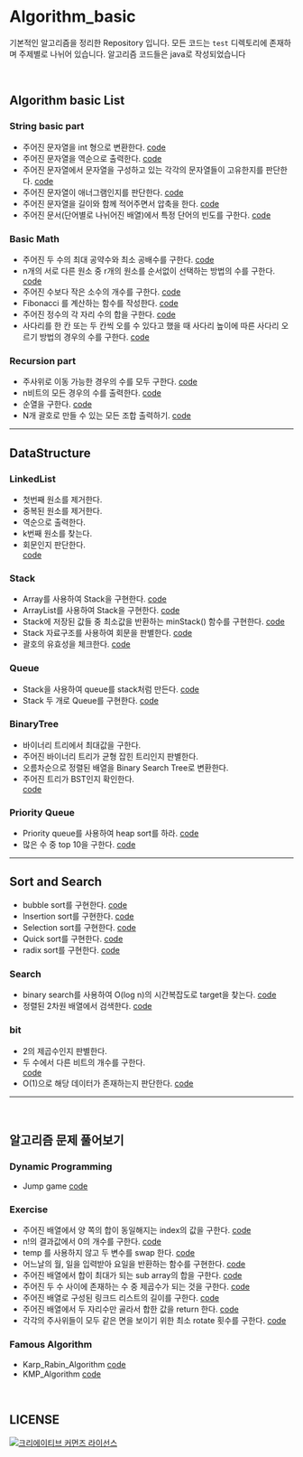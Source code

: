# Algorithm_basic
기본적인 알고리즘을 정리한 Repository 입니다. 모든 코드는 `test` 디렉토리에 존재하며 주제별로 나뉘어 있습니다. 알고리즘 코드들은 java로 작성되었습니다

</br>

## Algorithm basic List

### String basic part
* 주어진 문자열을 int 형으로 변환한다. [code](src/test/java/algorithm/basic/StringParseToInt.java)
* 주어진 문자열을 역순으로 출력한다. [code](src/test/java/algorithm/basic/StringReverse.java)
* 주어진 문자열에서 문자열을 구성하고 있는 각각의 문자열들이 고유한지를 판단한다. [code](src/test/java/algorithm/basic/UniqueCharacterInString.java)
* 주어진 문자열이 애너그램인지를 판단한다. [code](src/test/java/algorithm/basic/IsAnagram.java)
* 주어진 문자열을 길이와 함께 적어주면서 압축을 한다. [code](src/test/java/algorithm/basic/CharacterCompressWithLength.java)
* 주어진 문서(단어별로 나뉘어진 배열)에서 특정 단어의 빈도를 구한다. [code](src/test/java/algorithm/basic/FrequencyStringInDocument.java)

### Basic Math
* 주어진 두 수의 최대 공약수와 최소 공배수를 구한다. [code](src/test/java/algorithm/basicMath/GcdAndGcm.java)
* n개의 서로 다른 원소 중 r개의 원소를 순서없이 선택하는 방법의 수를 구한다. [code](src/test/java/algorithm/basicMath/BasicCombination.java)
* 주어진 수보다 작은 소수의 개수를 구한다. [code](src/test/java/algorithm/basicMath/FindPrimeNumTest.java)
* Fibonacci 를 계산하는 함수를 작성한다. [code](src/test/java/algorithm/basicMath/Fibonacci.java)
* 주어진 정수의 각 자리 수의 합을 구한다. [code](src/test/java/algorithm/basicMath/SumEachNum.java)
* 사다리를 한 칸 또는 두 칸씩 오를 수 있다고 했을 때 사다리 높이에 따른 사다리 오르기 방법의 경우의 수를 구한다. [code](src/test/java/algorithm/basicMath/Ladder.java)

### Recursion part
* 주사위로 이동 가능한 경우의 수를 모두 구한다. [code](src/test/java/algorithm/recursion/Dice.java)
* n비트의 모든 경우의 수를 출력한다. [code](src/test/java/algorithm/recursion/NBitWays.java)
* 순열을 구한다. [code](src/test/java/algorithm/recursion/Permutation.java)
* N개 괄호로 만들 수 있는 모든 조합 출력하기. [code](src/test/java/algorithm/recursion/BraceCombination.java)

---

## DataStructure
### LinkedList
* 첫번째 원소를 제거한다.
* 중복된 원소를 제거한다.
* 역순으로 출력한다.
* k번째 원소를 찾는다.
* 회문인지 판단한다.  
[code](src/test/java/datastructure/codeedlist/SinglecodeedListTest.java)

### Stack
* Array를 사용하여 Stack을 구현한다. [code](src/test/java/datastructure/stack/MyStackWithArrayTest.java)
* ArrayList를 사용하여 Stack을 구현한다. [code](src/test/java/datastructure/stack/MyStackWithArrayListTest.java)
* Stack에 저장된 값들 중 최소값을 반환하는 minStack() 함수를 구현한다. [code](src/test/java/datastructure/stack/MinimumStackTest.java)
* Stack 자료구조를 사용하여 회문을 판별한다. [code](src/test/java/datastructure/stack/IsPalindromeTest.java)
* 괄호의 유효성을 체크한다. [code](src/test/java/datastructure/stack/CheckBrace.java)

### Queue
* Stack을 사용하여 queue를 stack처럼 만든다. [code](src/test/java/datastructure/queue/ReverseQueueTest.java)
* Stack 두 개로 Queue를 구현한다. [code](src/test/java/datastructure/queue/QueueWithTwoStack.java)

### BinaryTree
* 바이너리 트리에서 최대값을 구한다.
* 주어진 바이너리 트리가 균형 잡힌 트리인지 판별한다.
* 오름차순으로 정렬된 배열을 Binary Search Tree로 변환한다.
* 주어진 트리가 BST인지 확인한다.  
[code](src/test/java/datastructure/binaryTree/BinaryTree.java)

### Priority Queue
* Priority queue를 사용하여 heap sort를 하라. [code](src/test/java/datastructure/priorityqueue/HeapSortByUsingPQ.java)
* 많은 수 중 top 10을 구한다. [code](src/test/java/datastructure/priorityqueue/CalcTopTen.java)

---

## Sort and Search
* bubble sort를 구현한다. [code](src/test/java/sort/BubbleSort.java)
* Insertion sort를 구현한다. [code](src/test/java/sort/InsertionSort.java)
* Selection sort를 구현한다. [code](src/test/java/sort/SelectionSort.java)
* Quick sort를 구현한다. [code](src/test/java/sort/QuickSort.java)
* radix sort를 구현한다. [code](src/test/java/sort/RadixSort.java)

### Search
* binary search를 사용하여 O(log n)의 시간복잡도로 target을 찾는다. [code](src/test/java/search/BinarySearchTest.java) 
* 정렬된 2차원 배열에서 검색한다. [code](src/test/java/search/SearchIn2DTest.java)

### bit
* 2의 제곱수인지 판별한다.
* 두 수에서 다른 비트의 개수를 구한다.  
[code](src/test/java/bit/BitOperator.java)
* O(1)으로 해당 데이터가 존재하는지 판단한다. [code](src/test/java/bit/BitMapTest.java)

---
</br>

## 알고리즘 문제 풀어보기

### Dynamic Programming
* Jump game [code](src/test/java/algorithm/dp/JumpGame.java)

### Exercise
* 주어진 배열에서 양 쪽의 합이 동일해지는 index의 값을 구한다. [code](src/test/java/exercise/SearchEquilibrium.java)
* n!의 결과값에서 0의 개수를 구한다. [code](src/test/java/exercise/FactorialZeroCount.java)
* temp 를 사용하지 않고 두 변수를 swap 한다. [code](src/test/java/exercise/NoTempSwapTest.java)
* 어느날의 월, 일을 입력받아 요일을 반환하는 함수를 구현한다. [code](src/test/java/exercise/CalenderExample.java)
* 주어진 배열에서 합이 최대가 되는 sub array의 합을 구한다. [code](src/test/java/exercise/FindMaxSumInArray.java)
* 주어진 두 수 사이에 존재하는 수 중 제곱수가 되는 것을 구한다. [code](src/test/java/exercise/FindSquareNum.java)
* 주어진 배열로 구성된 링크드 리스트의 길이를 구한다. [code](src/test/java/exercise/LinkedListLength.java)
* 주어진 배열에서 두 자리수만 골라서 합한 값을 return 한다. [code](src/test/java/exercise/OnlyTwoDigitSum.java)
* 각각의 주사위들이 모두 같은 면을 보이기 위한 최소 rotate 횟수를 구한다. [code](src/test/java/exercise/SameFaceDice.java)

### Famous Algorithm
* Karp_Rabin_Algorithm [code](src/test/java/famous_algorithm/Karp_Rabin_Algorithm.java)
* KMP_Algorithm [code](src/test/java/famous_algorithm/KMP_Algorithm.java)

</br>

## LICENSE
<a rel="license" href="http://creativecommons.org/licenses/by/4.0/"><img alt="크리에이티브 커먼즈 라이선스" style="border-width:0" src="https://i.creativecommons.org/l/by/4.0/88x31.png" /></a>

